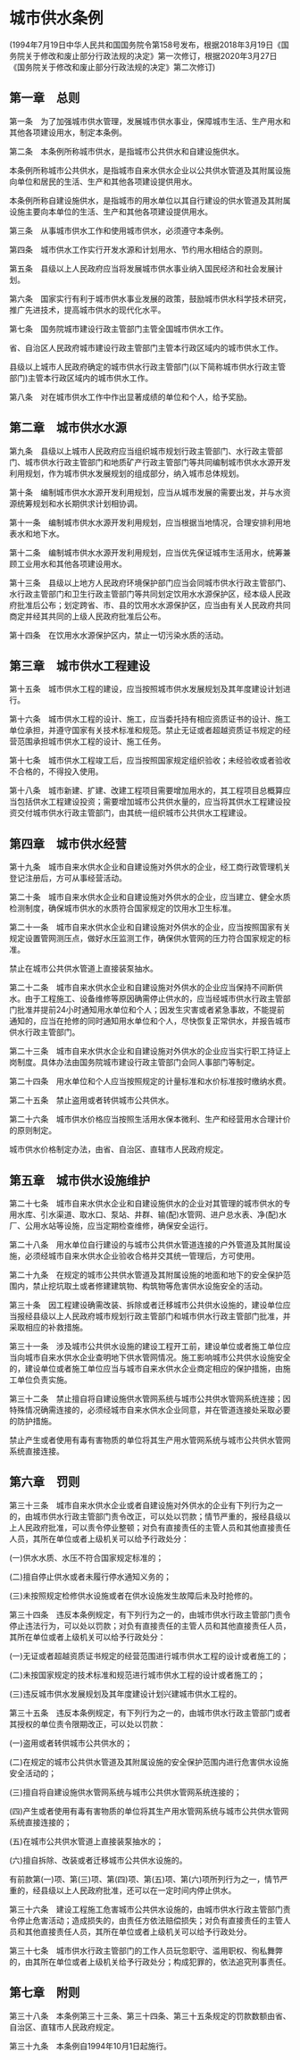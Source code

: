 # 城市供水条例 
(1994年7月19日中华人民共和国国务院令第158号发布，根据2018年3月19日《国务院关于修改和废止部分行政法规的决定》第一次修订，根据2020年3月27日《国务院关于修改和废止部分行政法规的决定》第二次修订)

## 第一章　总则

第一条　为了加强城市供水管理，发展城市供水事业，保障城市生活、生产用水和其他各项建设用水，制定本条例。

第二条　本条例所称城市供水，是指城市公共供水和自建设施供水。

本条例所称城市公共供水，是指城市自来水供水企业以公共供水管道及其附属设施向单位和居民的生活、生产和其他各项建设提供用水。

本条例所称自建设施供水，是指城市的用水单位以其自行建设的供水管道及其附属设施主要向本单位的生活、生产和其他各项建设提供用水。

第三条　从事城市供水工作和使用城市供水，必须遵守本条例。

第四条　城市供水工作实行开发水源和计划用水、节约用水相结合的原则。

第五条　县级以上人民政府应当将发展城市供水事业纳入国民经济和社会发展计划。

第六条　国家实行有利于城市供水事业发展的政策，鼓励城市供水科学技术研究，推广先进技术，提高城市供水的现代化水平。

第七条　国务院城市建设行政主管部门主管全国城市供水工作。

省、自治区人民政府城市建设行政主管部门主管本行政区域内的城市供水工作。

县级以上城市人民政府确定的城市供水行政主管部门(以下简称城市供水行政主管部门)主管本行政区域内的城市供水工作。

第八条　对在城市供水工作中作出显著成绩的单位和个人，给予奖励。

## 第二章　城市供水水源

第九条　县级以上城市人民政府应当组织城市规划行政主管部门、水行政主管部门、城市供水行政主管部门和地质矿产行政主管部门等共同编制城市供水水源开发利用规划，作为城市供水发展规划的组成部分，纳入城市总体规划。

第十条　编制城市供水水源开发利用规划，应当从城市发展的需要出发，并与水资源统筹规划和水长期供求计划相协调。

第十一条　编制城市供水水源开发利用规划，应当根据当地情况，合理安排利用地表水和地下水。

第十二条　编制城市供水水源开发利用规划，应当优先保证城市生活用水，统筹兼顾工业用水和其他各项建设用水。

第十三条　县级以上地方人民政府环境保护部门应当会同城市供水行政主管部门、水行政主管部门和卫生行政主管部门等共同划定饮用水水源保护区，经本级人民政府批准后公布；划定跨省、市、县的饮用水水源保护区，应当由有关人民政府共同商定并经其共同的上级人民政府批准后公布。

第十四条　在饮用水水源保护区内，禁止一切污染水质的活动。

## 第三章　城市供水工程建设

第十五条　城市供水工程的建设，应当按照城市供水发展规划及其年度建设计划进行。

第十六条　城市供水工程的设计、施工，应当委托持有相应资质证书的设计、施工单位承担，并遵守国家有关技术标准和规范。禁止无证或者超越资质证书规定的经营范围承担城市供水工程的设计、施工任务。

第十七条　城市供水工程竣工后，应当按照国家规定组织验收；未经验收或者验收不合格的，不得投入使用。

第十八条　城市新建、扩建、改建工程项目需要增加用水的，其工程项目总概算应当包括供水工程建设投资；需要增加城市公共供水量的，应当将其供水工程建设投资交付城市供水行政主管部门，由其统一组织城市公共供水工程建设。

## 第四章　城市供水经营

第十九条　城市自来水供水企业和自建设施对外供水的企业，经工商行政管理机关登记注册后，方可从事经营活动。

第二十条　城市自来水供水企业和自建设施对外供水的企业，应当建立、健全水质检测制度，确保城市供水的水质符合国家规定的饮用水卫生标准。

第二十一条　城市自来水供水企业和自建设施对外供水的企业，应当按照国家有关规定设置管网测压点，做好水压监测工作，确保供水管网的压力符合国家规定的标准。

禁止在城市公共供水管道上直接装泵抽水。

第二十二条　城市自来水供水企业和自建设施对外供水的企业应当保持不间断供水。由于工程施工、设备维修等原因确需停止供水的，应当经城市供水行政主管部门批准并提前24小时通知用水单位和个人；因发生灾害或者紧急事故，不能提前通知的，应当在抢修的同时通知用水单位和个人，尽快恢复正常供水，并报告城市供水行政主管部门。

第二十三条　城市自来水供水企业和自建设施对外供水的企业应当实行职工持证上岗制度。具体办法由国务院城市建设行政主管部门会同人事部门等制定。

第二十四条　用水单位和个人应当按照规定的计量标准和水价标准按时缴纳水费。

第二十五条　禁止盗用或者转供城市公共供水。

第二十六条　城市供水价格应当按照生活用水保本微利、生产和经营用水合理计价的原则制定。

城市供水价格制定办法，由省、自治区、直辖市人民政府规定。

## 第五章　城市供水设施维护

第二十七条　城市自来水供水企业和自建设施供水的企业对其管理的城市供水的专用水库、引水渠道、取水口、泵站、井群、输(配)水管网、进户总水表、净(配)水厂、公用水站等设施，应当定期检查维修，确保安全运行。

第二十八条　用水单位自行建设的与城市公共供水管道连接的户外管道及其附属设施，必须经城市自来水供水企业验收合格并交其统一管理后，方可使用。

第二十九条　在规定的城市公共供水管道及其附属设施的地面和地下的安全保护范围内，禁止挖坑取土或者修建建筑物、构筑物等危害供水设施安全的活动。

第三十条　因工程建设确需改装、拆除或者迁移城市公共供水设施的，建设单位应当报经县级以上人民政府城市规划行政主管部门和城市供水行政主管部门批准，并采取相应的补救措施。

第三十一条　涉及城市公共供水设施的建设工程开工前，建设单位或者施工单位应当向城市自来水供水企业查明地下供水管网情况。施工影响城市公共供水设施安全的，建设单位或者施工单位应当与城市自来水供水企业商定相应的保护措施，由施工单位负责实施。

第三十二条　禁止擅自将自建设施供水管网系统与城市公共供水管网系统连接；因特殊情况确需连接的，必须经城市自来水供水企业同意，并在管道连接处采取必要的防护措施。

禁止产生或者使用有毒有害物质的单位将其生产用水管网系统与城市公共供水管网系统直接连接。

## 第六章　罚则

第三十三条　城市自来水供水企业或者自建设施对外供水的企业有下列行为之一的，由城市供水行政主管部门责令改正，可以处以罚款；情节严重的，报经县级以上人民政府批准，可以责令停业整顿；对负有直接责任的主管人员和其他直接责任人员，其所在单位或者上级机关可以给予行政处分：

(一)供水水质、水压不符合国家规定标准的；

(二)擅自停止供水或者未履行停水通知义务的；

(三)未按照规定检修供水设施或者在供水设施发生故障后未及时抢修的。

第三十四条　违反本条例规定，有下列行为之一的，由城市供水行政主管部门责令停止违法行为，可以处以罚款；对负有直接责任的主管人员和其他直接责任人员，其所在单位或者上级机关可以给予行政处分：

(一)无证或者超越资质证书规定的经营范围进行城市供水工程的设计或者施工的；

(二)未按国家规定的技术标准和规范进行城市供水工程的设计或者施工的；

(三)违反城市供水发展规划及其年度建设计划兴建城市供水工程的。

第三十五条　违反本条例规定，有下列行为之一的，由城市供水行政主管部门或者其授权的单位责令限期改正，可以处以罚款：

(一)盗用或者转供城市公共供水的；

(二)在规定的城市公共供水管道及其附属设施的安全保护范围内进行危害供水设施安全活动的；

(三)擅自将自建设施供水管网系统与城市公共供水管网系统连接的；

(四)产生或者使用有毒有害物质的单位将其生产用水管网系统与城市公共供水管网系统直接连接的；

(五)在城市公共供水管道上直接装泵抽水的；

(六)擅自拆除、改装或者迁移城市公共供水设施的。

有前款第(一)项、第(三)项、第(四)项、第(五)项、第(六)项所列行为之一，情节严重的，经县级以上人民政府批准，还可以在一定时间内停止供水。

第三十六条　建设工程施工危害城市公共供水设施的，由城市供水行政主管部门责令停止危害活动；造成损失的，由责任方依法赔偿损失；对负有直接责任的主管人员和其他直接责任人员，其所在单位或者上级机关可以给予行政处分。

第三十七条　城市供水行政主管部门的工作人员玩忽职守、滥用职权、徇私舞弊的，由其所在单位或者上级机关给予行政处分；构成犯罪的，依法追究刑事责任。

## 第七章　附则

第三十八条　本条例第三十三条、第三十四条、第三十五条规定的罚款数额由省、自治区、直辖市人民政府规定。

第三十九条　本条例自1994年10月1日起施行。